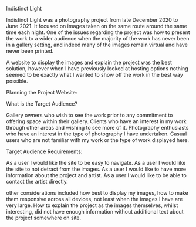 Indistinct Light

Indistinct Light was a photography project from late December 2020 to June 2021. It focused on images taken on the same route around the same time each night. One of the issues regarding the project was how to present the work to a wider audience when the majority of the work has never been in a gallery setting, and indeed many of the images remain virtual and have never been printed.

A website to display the images and explain the project was the best solution, however when I have previously looked at hosting options nothing seemed to be exactly what I wanted to show off the work in the best way possible.


Planning the Project Website:

What is the Target Audience?

Gallery owners who wish to see the work prior to any commitment to offering space within their gallery.
Clients who have an interest in my work through other areas and wishing to see more of it.
Photography enthusiasts who have an interest in the type of photography I have undertaken.
Casual users who are not familiar with my work or the type of work displayed here.

Target Audience Requirements:

As a user I would like the site to be easy to navigate.
As a user I would like the site to not detract from the images.
As a user I would like to have more information about the project and artist.
As a user I would like to be able to contact the artist directly.




other considerations included how best to display my images, how to make them responsive across all devices, not least when the images I have are very large. How to explain the project as the images themselves, whilst interesting, did not have enough information without additional text about the project somewhere on site.

